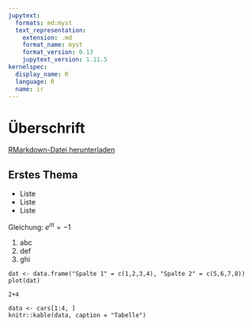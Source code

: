 ```yaml
---
jupytext:
  formats: md:myst
  text_representation:
    extension: .md
    format_name: myst
    format_version: 0.13
    jupytext_version: 1.11.5
kernelspec:
  display_name: R
  language: R
  name: ir
---
```




# Überschrift

<a href=https://raw.githubusercontent.com/Methods-Berlin/RTraining/main/Aufgaben_rmd/test_2.Rmd download=test_2.Rmd>RMarkdown-Datei herunterladen</a>


## Erstes Thema

- Liste
- Liste
- Liste

Gleichung: $e^{i\pi} = -1$

1. abc
2. def
3. ghi


```{code-cell} r
dat <- data.frame("Spalte 1" = c(1,2,3,4), "Spalte 2" = c(5,6,7,8))
plot(dat)
```

```{code-cell} r
2+4
```


```{code-cell} r
data <- cars[1:4, ]
knitr::kable(data, caption = "Tabelle")
```
